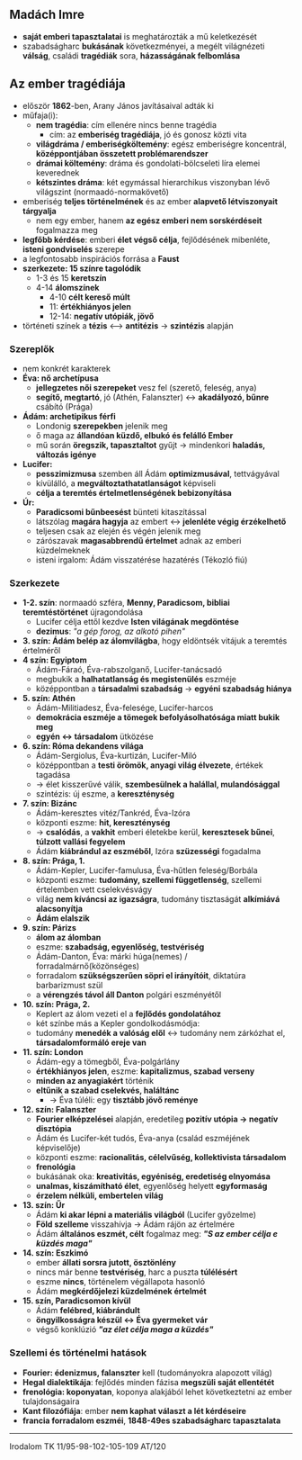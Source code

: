 ## Madách Imre
- **saját emberi tapasztalatai** is meghatározták a mű keletkezését
- szabadságharc **bukásának** következményei, a megélt világnézeti **válság**, családi **tragédiák** sora, **házasságának felbomlása**

## Az ember tragédiája
- először **1862**-ben, Arany János javításaival adták ki
- műfaja(i):
	- **nem tragédia**: cím ellenére nincs benne tragédia
		- cím: az **emberiség tragédiája**, jó és gonosz közti vita
	- **világdráma / emberiségköltemény**: egész emberiségre koncentrál, **középpontjában összetett problémarendszer** 
	- **drámai költemény**: dráma és gondolati-bölcseleti líra elemei keverednek
	- **kétszintes dráma**: két egymással hierarchikus viszonyban lévő világszint (normaadó-normakövető)
- emberiség **teljes történelmének** és az ember **alapvető létviszonyait tárgyalja**
	- nem egy ember, hanem **az egész emberi nem sorskérdéseit** fogalmazza meg
- **legfőbb kérdése**: emberi **élet végső célja**, fejlődésének mibenléte, **isteni gondviselés** szerepe
- a legfontosabb inspirációs forrása a **Faust**
- **szerkezete: 15 színre tagolódik**
	- 1-3 és 15 **keretszín**
	- 4-14 **álomszínek**
		- 4-10 **célt kereső múlt**
		- 11: **értékhiányos jelen**
		- 12-14: **negatív utópiák, jövő**
- történeti színek a **tézis** <–> **antitézis** -> **szintézis** alapján
### Szereplők
- nem konkrét karakterek
- **Éva: nő archetípusa**
	- **jellegzetes női szerepeket** vesz fel (szerető, feleség, anya)
	- **segítő, megtartó**, jó (Athén, Falanszter) <-> **akadályozó, bűnre** csábító (Prága)
- **Ádám: archetipikus férfi**
	- Londonig **szerepekben** jelenik meg
	- ő maga az **állandóan küzdő, elbukó és felálló Ember**
	- mű során **öregszik, tapasztaltot** gyűjt -> mindenkori **haladás, változás igénye**
- **Lucifer:**
	- **pesszimizmusa** szemben áll Ádám **optimizmusával**, tettvágyával
	- kívülálló, a **megváltoztathatatlanságot** képviseli
	- **célja a teremtés értelmetlenségének bebizonyítása**
- **Úr:** 
	- **Paradicsomi bűnbeesést** bünteti kitaszítással
	- látszólag **magára hagyja** az embert <-> **jelenléte végig érzékelhető**
	- teljesen csak az elején és végén jelenik meg
	- zárószavak **magasabbrendű értelmet** adnak az emberi küzdelmeknek
	- isteni irgalom: Ádám visszatérése hazatérés (Tékozló fiú)
### Szerkezete
- **1-2. szín**: normaadó szféra, **Menny, Paradicsom, bibliai teremtéstörténet** újragondolása
	- Lucifer célja ettől kezdve **Isten világának megdöntése**
	- **dezimus**: *"a gép forog, az alkotó pihen"*
- **3. szín: Ádám belép az álomvilágba**, hogy eldöntsék vitájuk a teremtés értelméről
- **4 szín: Egyiptom**
	- Ádám-Fáraó, Éva-rabszolganő, Lucifer-tanácsadó
	- megbukik a **halhatatlanság és megistenülés** eszméje
	- középpontban a **társadalmi szabadság** -> **egyéni szabadság hiánya**
- **5. szín: Athén**
	- Ádám-Militiadesz, Éva-felesége, Lucifer-harcos
	- **demokrácia eszméje a tömegek befolyásolhatósága miatt bukik meg**
	- **egyén <-> társadalom** ütközése
- **6. szín: Róma dekandens világa**
	- Ádám-Sergiolus, Éva-kurtizán, Lucifer-Miló
	- középpontban a **testi örömök, anyagi világ élvezete**, értékek tagadása
	- -> élet kisszerűvé válik, **szembesülnek a halállal, mulandósággal**
	- szintézis: új eszme, a **kereszténység**
- **7. szín: Bizánc**
	- Ádám-keresztes vitéz/Tankréd, Éva-Izóra
	- központi eszme: **hit, kereszténység**
	- -> **csalódás**, a **vakhit** emberi életekbe kerül, **keresztesek bűnei**, **túlzott vallási fegyelem**
	- Ádám **kiábrándul az eszméből**, Izóra **szüzességi** fogadalma
- **8. szín: Prága, 1.**
	- Ádám-Kepler, Lucifer-famulusa, Éva-hűtlen feleség/Borbála
	- központi eszme: **tudomány, szellemi függetlenség**, szellemi értelemben vett cselekvésvágy
	- világ **nem kíváncsi az igazságra**, tudomány tisztaságát **alkímiává alacsonyítja**
	- **Ádám elalszik**
- **9. szín: Párizs**
	- **álom az álomban**
	- eszme: **szabadság, egyenlőség, testvériség** 
	- Ádám-Danton, Éva: márki húga(nemes) / forradalmárnő(közönséges)
	- forradalom **szükségszerűen söpri el irányítóit**, diktatúra barbarizmust szül
	- a **vérengzés távol áll Danton** polgári eszményétől
- **10. szín: Prága, 2.**
	- Keplert az álom vezeti el a **fejlődés gondolatához**
	- két színbe más a Kepler gondolkodásmódja:
	- tudomány **menedék a valóság elől** <-> tudomány nem zárkózhat el, **társadalomformáló ereje van**
- **11. szín: London**
	- Ádám-egy a tömegből, Éva-polgárlány
	- **értékhiányos jelen**, eszme: **kapitalizmus, szabad verseny**
	- **minden az anyagiakért** történik
	- **eltűnik a szabad cselekvés, haláltánc**
		- -> Éva túléli: egy **tisztább jövő reménye**
- **12. szín: Falanszter**
	- **Fourier elképzelései** alapján, eredetileg **pozitív utópia -> negatív disztópia**
	- Ádám és Lucifer-két tudós, Éva-anya (család eszméjének képviselője)
	- központi eszme: **racionalitás, célelvűség, kollektivista társadalom**
	- **frenológia**
	- bukásának oka: **kreativitás, egyéniség, eredetiség elnyomása**
	- **unalmas, kiszámítható élet**, egyenlőség helyett **egyformaság**
	- **érzelem nélküli, embertelen világ**
- **13. szín: Űr**
	- Ádám **ki akar lépni a materiális világból** (Lucifer győzelme)
	- **Föld szelleme** visszahívja -> Ádám rájön az értelmére 
	- Ádám **általános eszmét, célt** fogalmaz meg:
			***"S az ember célja e küzdés maga"***
- **14. szín: Eszkimó**
	- ember **állati sorsra jutott, ösztönlény**
	- nincs már benne **testvériség**, harc a puszta **túlélésért**
	- eszme **nincs**, történelem végállapota hasonló
	- Ádám **megkérdőjelezi küzdelmének értelmét**
- **15. szín, Paradicsomon kívül**
	- Ádám **felébred, kiábrándult**
	- **öngyilkosságra készül <-> Éva gyermeket vár**
	- végső konklúzió
			***"az élet célja maga a küzdés"***
### Szellemi és történelmi hatások
- **Fourier: édenizmus, falanszter** kell (tudományokra alapozott világ)
- **Hegal dialektikája**: fejlődés minden fázisa **megszüli saját ellentétét**
- **frenológia: koponyatan**, koponya alakjából lehet következtetni az ember tulajdonságaira
- **Kant filozófiája**: ember **nem kaphat választ a lét kérdéseire**
- **francia forradalom eszméi**, **1848-49es szabadságharc tapasztalata**

---
Irodalom TK 11/95-98-102-105-109
AT/120